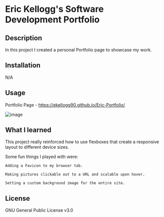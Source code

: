 # Eric Kellogg's Software Development Portfolio

## Description

In this project I created a personal Portfolio page to showcase my work.

## Installation

N/A

## Usage

Portfolio Page - <https://ekellogg90.github.io/Eric-Portfolio/>

![image](https://github.com/ekellogg90/Eric-Portfolio/assets/140920153/74e2770d-e03e-4366-a9b0-7ae053d1fdce)

## What I learned

This project really reinforced how to use flexboxes that create a responsive layout to different device sizes.

Some fun things I played with were:

    Adding a Favicon to my browser tab.
  
    Making pictures clickable out to a URL and scalable upon hover.
  
    Setting a custom background image for the entire site.
  

## License

GNU General Public License v3.0
